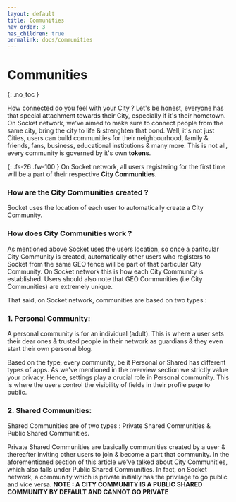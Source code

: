```yaml
---
layout: default
title: Communities
nav_order: 3
has_children: true
permalink: docs/communities
---
```

 
# Communities
{: .no_toc }

How connected do you feel with your City ? Let's be honest, everyone has that special attachment towards their City, especially if it's their hometown. On Socket network, we've aimed to make sure to connect people from the same city, bring the city to life & strenghten that bond. Well, it's not just Cities, users can build communities for their neighbourhood, family & friends, fans, business, educational institutions & many more. This is not all, every community is governed by it's own **tokens**. 

{: .fs-26 .fw-100 }
On Socket network, all users registering for the first time will be a part of their respective **City Communities**. 

### How are the City Communities created ? 

Socket uses the location of each user to automatically create a City Community.

### How does City Communities work ?

As mentioned above Socket uses the users location, so once a paritcular City Community is created, automatically other users who registers to Socket from the same GEO fence will be part of that particular City Community. 
On Socket network this is how each City Community is established. Users should also note that GEO Communities (i.e City Communities) are extremely unique. 

That said, on Socket network, communities are based on two types :


### 1. Personal Community:

A personal community is for an individual (adult). This is where a user sets their dear ones & trusted people in their network as guardians & they even start their own personal blog. 

Based on the type, every community, be it Personal or Shared has different types of apps. As we've mentioned in the overview section we strictly value your privacy. Hence, settings play a crucial role in Personal community. This is where the users control the visibility of fields in their profile page to public.


### 2. Shared Communities:

Shared Communities are of two types : Private Shared Communities & Public Shared Communities. 

Private Shared Communities are basically communities created by a user & thereafter inviting other users to join & become a part that community. In the aforementioned section of this article we've talked about City Communities, which also falls under Public Shared Communities. In fact, on Socket network, a community which is private initially has the privilage to go public and vice versa. 
**NOTE : A CITY COMMUNITY IS A PUBLIC SHARED COMMUNITY BY DEFAULT AND CANNOT GO PRIVATE**




 
